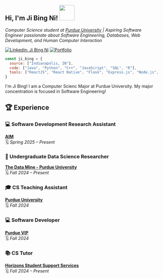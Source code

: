 <h2>Hi, I'm Ji Bing Ni! <img src="https://media.giphy.com/media/mGcNjsfWAjY5AEZNw6/giphy.gif" width="50"></h2>
<p><em>Computer Science student at <a target="_blank" href="https://www.purdue.edu/">Purdue University</a> | Aspiring Software Engineer passionate about Software Engineering, Databases, Web Development, and Human Computer Interaction</em></p>

[![Linkedin: Ji Bing Ni](https://img.shields.io/badge/-JiBingNi-blue?style=flat-square&logo=Linkedin&logoColor=white&link=https://www.linkedin.com/in/jibing-ni/)](https://www.linkedin.com/in/jibing-ni/)
[![Portfolio](https://img.shields.io/badge/-Portfolio-ff69b4?style=flat-square&logo=internetexplorer&logoColor=white&link=https://jibing17.github.io/portfolio/)](https://jibing17.github.io/portfolio/)

```javascript
const ji_bing = {
  source: ["Indianapolis, IN"],
  code: ["Java", "Python", "C++", "JavaScript", "SQL", "R"],
  tools: ["ReactJS", "React Native", "Flask", "Express.js", "Node.js", "Material-UI", "Bootstrap", "TailwindCSS", "Git"]
}
```
I'm Ji Bing! I am a Computer Scienc Major at Purdue University. My major concentration is focused in Software Engineering!

## 🏆 Experience

### 💻 Software Development Research Assistant  
**[AIM](https://ai4musicians.org/vip_info.html)**  
🗓️ *Spring 2025 – Present*

### 🔬 Undergraduate Data Science Researcher  
**[The Data Mine - Purdue University](https://datamine.purdue.edu/)**  
🗓️ *Fall 2024 – Present*

### 🎓 CS Teaching Assistant  
**[Purdue University](https://www.purdue.edu/)**  
🗓️ *Fall 2024*

### 💻 Software Developer  
**[Purdue VIP](https://www.purdue.edu/VIP/)**  
🗓️ *Fall 2024*

### 📚 CS Tutor  
**[Horizons Student Support Services](https://www.purdue.edu/horizons/)**  
🗓️ *Fall 2024 – Present*





